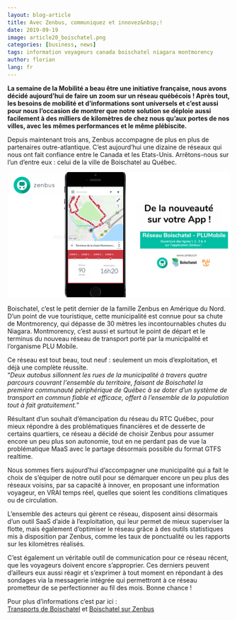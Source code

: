 ```yaml
---
layout: blog-article
title: Avec Zenbus, communiquez et innovez&nbsp;!
date: 2019-09-19
image: article20_boischatel.png
categories: [business, news]
tags: information voyageurs canada boischatel niagara montmorency
author: florian
lang: fr
---
```

**La semaine de la Mobilité a beau être une initiative française, nous avons décidé aujourd’hui de faire un zoom sur un réseau québécois&nbsp;! Après tout, les besoins de mobilité et d’informations sont universels et c’est aussi pour nous l’occasion de montrer que notre solution se déploie aussi facilement à des milliers de kilomètres de chez nous qu’aux portes de nos villes, avec les mêmes performances et le même plébiscite.**

Depuis maintenant trois ans, Zenbus accompagne de plus en plus de partenaires outre-atlantique. C’est aujourd’hui une dizaine de réseaux qui nous ont fait confiance entre le Canada et les Etats-Unis. Arrêtons-nous sur l’un d’entre eux&nbsp;:&nbsp;celui de la ville de Boischatel au Québec. 

![Boischatel](/assets/img/blog/boischatel_opened.png)

Boischatel, c’est le petit dernier de la famille Zenbus en Amérique du Nord. D’un point de vue touristique, cette municipalité est connue pour sa chute de Montmorency, qui dépasse de 30 mètres les incontournables chutes du Niagara. Montmorency, c’est aussi et surtout le point de départ et le terminus du nouveau réseau de transport porté par la municipalité et l’organisme PLU Mobile.

Ce réseau est tout beau, tout neuf&nbsp;:&nbsp;seulement un mois d’exploitation, et déjà une complète réussite. <br>
“*Deux autobus sillonnent les rues de la municipalité à travers quatre parcours couvrant l'ensemble du territoire, faisant de Boischatel la première communauté périphérique de Québec à se doter d’un système de transport en commun fiable et efficace, offert à l’ensemble de la population tout à fait gratuitement.*”

Résultant d’un souhait d’émancipation du réseau du RTC Québec, pour mieux répondre à des problématiques financières et de desserte de certains quartiers, ce réseau a décidé de choisir Zenbus pour assumer encore un peu plus son autonomie, tout en ne perdant pas de vue la problématique MaaS avec le partage désormais possible du format GTFS realtime.

Nous sommes fiers aujourd’hui d’accompagner une municipalité qui a fait le choix de s’équiper de notre outil pour se démarquer encore un peu plus des réseaux voisins, par sa capacité à innover, en proposant une information voyageur, en VRAI temps réel, quelles que soient les conditions climatiques ou de circulation.

L’ensemble des acteurs qui gèrent ce réseau, disposent ainsi désormais d’un outil SaaS d’aide à l’exploitation, qui leur permet de mieux superviser la flotte, mais également d’optimiser le réseau grâce à des outils statistiques mis à disposition par Zenbus, comme les taux de ponctualité ou les rapports sur les kilomètres réalisés. 

C’est également un véritable outil de communication pour ce réseau récent, que les voyageurs doivent encore s’approprier. Ces derniers peuvent d’ailleurs eux aussi réagir et s’exprimer à tout moment en répondant à des sondages via la messagerie intégrée qui permettront à ce réseau prometteur de se perfectionner au fil des mois. Bonne chance&nbsp;!

Pour plus d’informations c’est par ici&nbsp;:&nbsp;<br>
[Transports de Boischatel](https://www.boischatel.ca/citoyens/transport-collectif/) et [Boischatel sur Zenbus](https://zenbus.net/boischatel)
